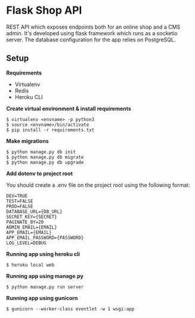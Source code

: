 # Flask Shop API

REST API which exposes endpoints both for an online shop and a CMS admin. It's developed using flask framework which runs as a socketio server. The database configuration for the app relies on PostgreSQL.

## Setup

**Requirements**

* Virtualenv
* Redis
* Heroku CLI


**Create virtual environment & install requirements**

    $ virtualenv <envname> -p python3
    $ source <envname>/bin/activate
    $ pip install -r requirements.txt

**Make migrations**

    $ python manage.py db init
    $ python manage.py db migrate
    $ python manage.py db upgrade

**Add dotenv to project root**

You should create a .env file on the project root using the following format:

    DEV=TRUE
    TEST=FALSE
    PROD=FALSE
    DATABASE_URL={DB_URL}
    SECRET_KEY={SECRET}
    PAGINATE_BY=20
    ADMIN_EMAIL={EMAIL}
    APP_EMAIL={EMAIL}
    APP_EMAIL_PASSWORD={PASSWORD}
    LOG_LEVEL=DEBUG


**Running app using heroku cli**

    $ heroku local web
    
**Running app using manage.py**

    $ python manage.py run server

**Running app using gunicorn**

    $ gunicorn --worker-class eventlet -w 1 wsgi:app

